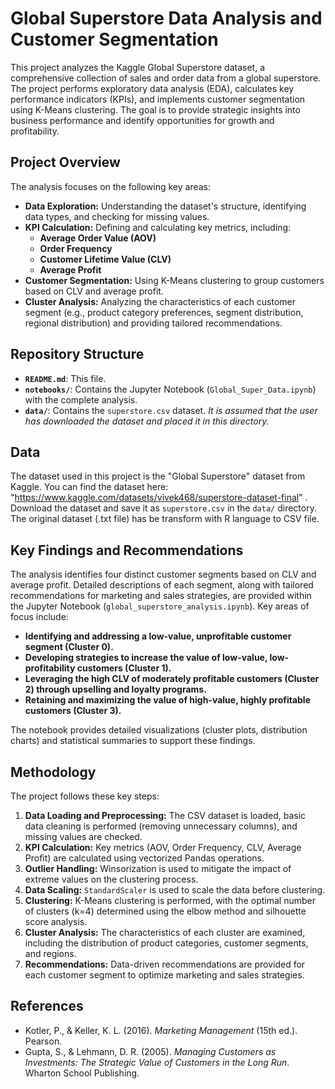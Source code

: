 # Global Superstore Data Analysis and Customer Segmentation

This project analyzes the Kaggle Global Superstore dataset, a comprehensive collection of sales and order data from a global superstore. The project performs exploratory data analysis (EDA), calculates key performance indicators (KPIs), and implements customer segmentation using K-Means clustering. The goal is to provide strategic insights into business performance and identify opportunities for growth and profitability.

## Project Overview

The analysis focuses on the following key areas:

*   **Data Exploration:** Understanding the dataset's structure, identifying data types, and checking for missing values.
*   **KPI Calculation:** Defining and calculating key metrics, including:
    *   **Average Order Value (AOV)**
    *   **Order Frequency**
    *   **Customer Lifetime Value (CLV)**
    *   **Average Profit**
*   **Customer Segmentation:** Using K-Means clustering to group customers based on CLV and average profit.
*   **Cluster Analysis:**  Analyzing the characteristics of each customer segment (e.g., product category preferences, segment distribution, regional distribution) and providing tailored recommendations.

## Repository Structure

*   **`README.md`**: This file.
*   **`notebooks/`**: Contains the Jupyter Notebook (`Global_Super_Data.ipynb`) with the complete analysis.
*   **`data/`**: Contains the `superstore.csv` dataset.  *It is assumed that the user has downloaded the dataset and placed it in this directory.*

## Data

The dataset used in this project is the "Global Superstore" dataset from Kaggle. You can find the dataset here: "https://www.kaggle.com/datasets/vivek468/superstore-dataset-final" . Download the dataset and save it as `superstore.csv` in the `data/` directory. The original dataset (.txt file) has be transform with R language to CSV file.

## Key Findings and Recommendations

The analysis identifies four distinct customer segments based on CLV and average profit.  Detailed descriptions of each segment, along with tailored recommendations for marketing and sales strategies, are provided within the Jupyter Notebook (`global_superstore_analysis.ipynb`). Key areas of focus include:

*   **Identifying and addressing a low-value, unprofitable customer segment (Cluster 0).**
*   **Developing strategies to increase the value of low-value, low-profitability customers (Cluster 1).**
*   **Leveraging the high CLV of moderately profitable customers (Cluster 2) through upselling and loyalty programs.**
*   **Retaining and maximizing the value of high-value, highly profitable customers (Cluster 3).**

The notebook provides detailed visualizations (cluster plots, distribution charts) and statistical summaries to support these findings.

## Methodology

The project follows these key steps:

1.  **Data Loading and Preprocessing:**  The CSV dataset is loaded, basic data cleaning is performed (removing unnecessary columns), and missing values are checked.
2.  **KPI Calculation:**  Key metrics (AOV, Order Frequency, CLV, Average Profit) are calculated using vectorized Pandas operations.
3.  **Outlier Handling:** Winsorization is used to mitigate the impact of extreme values on the clustering process.
4.  **Data Scaling:**  `StandardScaler` is used to scale the data before clustering.
5.  **Clustering:**  K-Means clustering is performed, with the optimal number of clusters (k=4) determined using the elbow method and silhouette score analysis.
6.  **Cluster Analysis:**  The characteristics of each cluster are examined, including the distribution of product categories, customer segments, and regions.
7.  **Recommendations:** Data-driven recommendations are provided for each customer segment to optimize marketing and sales strategies.

## References

*   Kotler, P., & Keller, K. L. (2016). *Marketing Management* (15th ed.). Pearson.
*   Gupta, S., & Lehmann, D. R. (2005). *Managing Customers as Investments: The Strategic Value of Customers in the Long Run*. Wharton School Publishing.
